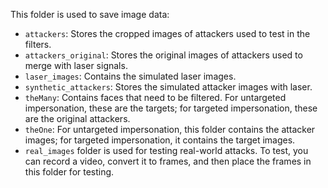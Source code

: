 This folder is used to save image data:

- `attackers`: Stores the cropped images of attackers used to test in the filters.
- `attackers_original`: Stores the original images of attackers used to merge with laser signals.
- `laser_images`: Contains the simulated laser images.
- `synthetic_attackers`: Stores the simulated attacker images with laser.
- `theMany`: Contains faces that need to be filtered. For untargeted impersonation, these are the targets; for targeted impersonation, these are the original attackers.
- `theOne`: For untargeted impersonation, this folder contains the attacker images; for targeted impersonation, it contains the target images.
- `real_images` folder is used for testing real-world attacks. To test, you can record a video, convert it to frames, and then place the frames in this folder for testing.


